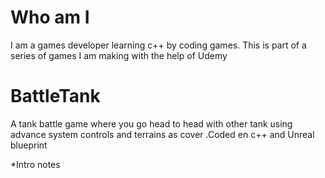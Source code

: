 # Who am I 
I am a games developer learning c++ by coding games. This is part of a series of games I am making with the help of Udemy 

# BattleTank
A tank battle game where you go head to head with other tank using advance system controls and terrains as cover .Coded en c++ and Unreal blueprint

*Intro notes
